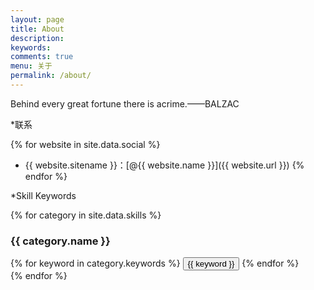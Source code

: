 ```yaml
---
layout: page
title: About
description: 
keywords: 
comments: true
menu: 关于
permalink: /about/
---
```


Behind every great fortune there is acrime.——BALZAC

*联系

{% for website in site.data.social %}
* {{ website.sitename }}：[@{{ website.name }}]({{ website.url }})
{% endfor %}

*Skill Keywords

{% for category in site.data.skills %}
### {{ category.name }}
<div class="btn-inline">
{% for keyword in category.keywords %}
<button class="btn btn-outline" type="button">{{ keyword }}</button>
{% endfor %}
</div>
{% endfor %}
